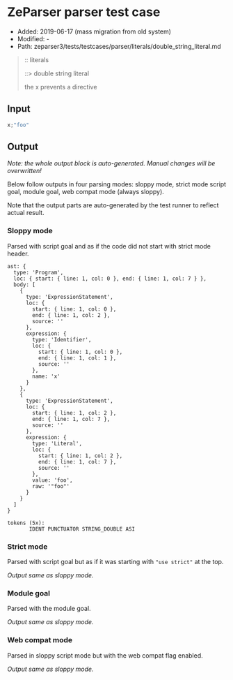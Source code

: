 # ZeParser parser test case

- Added: 2019-06-17 (mass migration from old system)
- Modified: -
- Path: zeparser3/tests/testcases/parser/literals/double_string_literal.md

> :: literals
>
> ::> double string literal
>
> the x prevents a directive

## Input

`````js
x;"foo"
`````

## Output

_Note: the whole output block is auto-generated. Manual changes will be overwritten!_

Below follow outputs in four parsing modes: sloppy mode, strict mode script goal, module goal, web compat mode (always sloppy).

Note that the output parts are auto-generated by the test runner to reflect actual result.

### Sloppy mode

Parsed with script goal and as if the code did not start with strict mode header.

`````
ast: {
  type: 'Program',
  loc: { start: { line: 1, col: 0 }, end: { line: 1, col: 7 } },
  body: [
    {
      type: 'ExpressionStatement',
      loc: {
        start: { line: 1, col: 0 },
        end: { line: 1, col: 2 },
        source: ''
      },
      expression: {
        type: 'Identifier',
        loc: {
          start: { line: 1, col: 0 },
          end: { line: 1, col: 1 },
          source: ''
        },
        name: 'x'
      }
    },
    {
      type: 'ExpressionStatement',
      loc: {
        start: { line: 1, col: 2 },
        end: { line: 1, col: 7 },
        source: ''
      },
      expression: {
        type: 'Literal',
        loc: {
          start: { line: 1, col: 2 },
          end: { line: 1, col: 7 },
          source: ''
        },
        value: 'foo',
        raw: '"foo"'
      }
    }
  ]
}

tokens (5x):
       IDENT PUNCTUATOR STRING_DOUBLE ASI
`````

### Strict mode

Parsed with script goal but as if it was starting with `"use strict"` at the top.

_Output same as sloppy mode._

### Module goal

Parsed with the module goal.

_Output same as sloppy mode._

### Web compat mode

Parsed in sloppy script mode but with the web compat flag enabled.

_Output same as sloppy mode._
